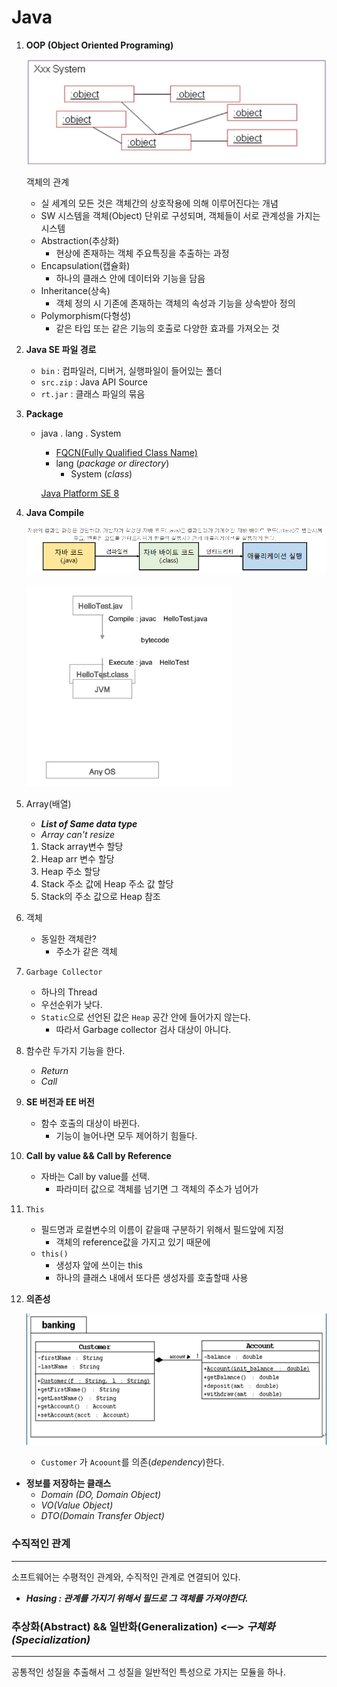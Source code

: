 # Java

1. **OOP (Object Oriented Programing)**

    ![](Untitled-39c8d5cf-77ab-4a08-b367-e557578d5b01.png)

    객체의 관계

    - 실 세계의 모든 것은 객체간의 상호작용에 의해 이루어진다는 개념
    - SW 시스템을 객체(Object) 단위로 구성되며, 객체들이 서로 관계성을 가지는 시스템
    - Abstraction(추상화)
        - 현상에 존재하는 객체 주요특징을 추출하는 과정
    - Encapsulation(캡슐화)
        - 하나의 클래스 안에 데이터와 기능을 담음
    - Inheritance(상속)
        - 객체 정의 시 기존에 존재하는 객체의 속성과 기능을 상속받아 정의
    - Polymorphism(다형성)
        - 같은 타입 또는 같은 기능의 호출로 다양한 효과를 가져오는 것

2. **Java SE 파일 경로**
    - `bin` : 컴파일러, 디버거, 실행파일이 들어있는 폴더
    - `src.zip` : Java API Source
    - `rt.jar` : 클래스 파일의 묶음

3. **Package**
    - java . lang . System
        - [FQCN(Fully Qualified Class Name)](https://www.notion.so/ffba74e7-04d4-49f0-b780-68332574a5e7)
        - lang (*package or directory*)
            - System (*class*)

        [Java Platform SE 8](https://docs.oracle.com/javase/8/docs/api/)

4. **Java Compile** 

    ![](Untitled-ab9bd91a-0e8b-488d-9fe2-a4ab0a93f45b.png)

    ![](Untitled-50205c81-be54-4854-abed-061ed59f8d4f.png)

5. Array(배열)
    - ***List of Same data type***
    - *Array can't resize*
    1. Stack array변수 할당
    2. Heap arr 변수 할당
    3. Heap 주소 할당
    4. Stack 주소 값에 Heap 주소 값 할당
    5. Stack의 주소 값으로 Heap 참조
6. 객체
    - 동일한 객체란?
        - 주소가 같은 객체
7. `Garbage Collector`
    - 하나의 Thread
    - 우선순위가 낮다.
    - `Static`으로 선언된 값은 `Heap` 공간 안에 들어가지 않는다.
        - 따라서 Garbage collector 검사 대상이 아니다.
8. 함수란 두가지 기능을 한다.
    - *Return*
    - *Call*
9. **SE 버전과 EE 버전**
    - 함수 호출의 대상이 바뀐다.
        - 기능이 늘어나면 모두 제어하기 힘들다.
10. **Call by value && Call by Reference**
    - 자바는 Call by value를 선택.
        - 파라미터 값으로 객체를 넘기면 그 객체의 주소가 넘어가
11. `This`
    - 필드명과 로컬변수의 이름이 같을때 구분하기 위해서 필드앞에 지정
        - 객체의 reference값을 가지고 있기 때문에
    - `this()`
        - 생성자 앞에 쓰이는 this
        - 하나의 클래스 내에서 또다른 생성자를 호출할때 사용
12. **의존성**

    ![](Untitled-f3467789-2a4f-480b-959c-bb0ebb1d62b6.png)

    - `Customer` 가 `Acoount`를 의존(*dependency*)한다.
- **정보를 저장하는 클래스**
    - *Domain (DO, Domain Object)*
    - *VO(Value Object)*
    - *DTO(Domain Transfer Object)*

### 수직적인 관계

---

소프트웨어는 수평적인 관계와, 수직적인 관계로 연결되어 있다.

- ***Hasing : 관계를 가지기 위해서 필드로 그 객체를 가져야한다.***

### 추상화(Abstract) && 일반화(Generalization) <—> *구체화(Specialization)*

---

공통적인 성질을 추출해서 그 성질을 일반적인 특성으로 가지는 모듈을 하나.